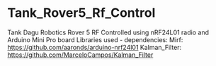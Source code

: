 # Tank_Rover5_Rf_Control

Tank Dagu Robotics Rover 5 RF Controlled
using nRF24L01 radio and Arduino Mini Pro board
Libraries used - dependencies:
  Mirf: https://github.com/aaronds/arduino-nrf24l01
  Kalman_Filter: https://github.com/MarceloCampos/Kalman_Filter



